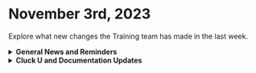 # November 3rd, 2023

Explore what new changes the Training team has made in the last week.

<details>

<summary><strong>General News and Reminders</strong></summary>

* **Game Tip for the Week:** If you're an RPG fan, do not sleep on Star Ocean The Second Story R. This game is one of the, if not THE, best in the franchise, and this remake sets a new standard for what retro remakes should be!&#x20;
* **ANNOUNCING:** [Broken link](broken-reference "mention")
  * Join in on this weekly webinar series happening [Mondays](https://calendly.com/cluck-u/fast-track-onboarding-session-1), [Wednesdays](https://calendly.com/cluck-u/fast-track-onboarding-session-2) & [Fridays](https://calendly.com/cluck-u/fast-track-onboarding-session-3) to expedite your Rewst onboarding experience.
* **Join us for our regularly scheduled Training:**
  * Mondays: Rewst 101 @ 12pm EST + Rewst 104 @ 1:15pm EST
  * Tuesdays: Rewst 102 @ 12pm EST + Rewst 105 @ 1:15pm EST
  * Wednesdays: Rewst 103 @ 12pm EST + Rewst 106 @ 1:15pm EST
  * Thursdays: Cluck U Office Hours @ 11am EST
* Join us in our new [Cluck-U Discord channel](https://discord.com/channels/936789089703845988/1121465945295167588) if you have any questions, comments, or concerns!

</details>

<details>

<summary><strong>Cluck U and Documentation Updates</strong></summary>

**Cluck University**

* [part-2-how-to-take-action-on-workflow-results.md](../../cluck-university/electives/extending-the-power-of-rewst-workflows/part-2-how-to-take-action-on-workflow-results.md "mention")The elective is now live! Look forward to many more to come!

**Documentation**

* [october-27th-2023-sophos-firmware-updates-csp-connectors-and-gdap-documentation-workflo.md](../roc-open-mics/october-27th-2023-sophos-firmware-updates-csp-connectors-and-gdap-documentation-workflo.md "mention")
* [api-specific-terminology.md](../../faqs/glossary-of-terms/api-specific-terminology.md "mention") Page added
* [collecting-ctx-variables-dynamically-using-jinja.md](../../documentation/jinja/use-cases-and-best-practices/collecting-ctx-variables-dynamically-using-jinja.md "mention") Page added
* **Updates and Fixes:**&#x20;
  * [Broken link](broken-reference "mention") has an added integration section
  * [configuring-your-workflow-tasks](../../documentation/workflows/configuring-your-workflow-tasks/ "mention")has been updated with new security information

</details>
